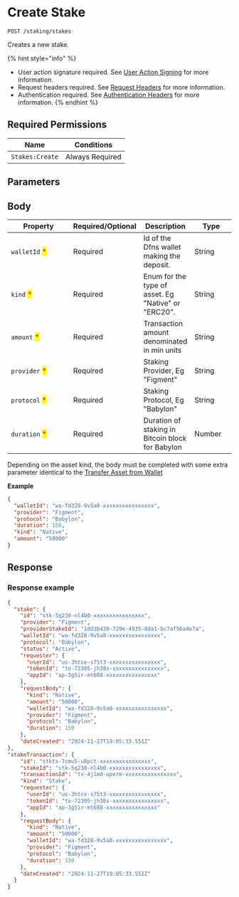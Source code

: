 # Create Stake

`POST /staking/stakes`

Creates a new stake.

{% hint style="info" %}
* User action signature required. See [User Action Signing](../../../api-docs/authentication/user-action-signing/) for more information.
* Request headers required. See [Request Headers](../../../getting-started/request-headers.md) for more information.
* Authentication required. See [Authentication Headers](../../../getting-started/request-headers.md#authentication-headers) for more information.
{% endhint %}

## Required Permissions

| Name            | Conditions      |
| --------------- | --------------- |
| `Stakes:Create` | Always Required |

## Parameters <a href="#parameters.1" id="parameters.1"></a>

## Body <a href="#request-body" id="request-body"></a>

<table>
  <thead>
    <tr>
      <th width="141">Property</th>
      <th width="121">Required/Optional</th>
      <th>Description</th>
      <th width="80">Type</th>
    </tr>
  </thead>
  <tbody>
    <tr>
      <td>
        <code>walletId</code>
        <mark style="color:red;">*</mark>
      </td>
      <td>Required</td>
      <td>Id of the Dfns wallet making the deposit.</td>
      <td>String</td>
    </tr>
    <tr>
      <td>
        <code>kind</code>
        <mark style="color:red;">*</mark>
      </td>
      <td>Required</td>
      <td>Enum for the type of asset. Eg "Native" or "ERC20".</td>
      <td>String</td>
    </tr>
    <tr>
      <td>
        <code>amount</code>
        <mark style="color:red;">*</mark>
      </td>
      <td>Required</td>
      <td>Transaction amount denominated in min units</td>
      <td>String</td>
    </tr>
    <tr>
      <td>
        <code>provider</code>
        <mark style="color:red;">*</mark>
      </td>
      <td>Required</td>
      <td>Staking Provider, Eg "Figment"</td>
      <td>String</td>
    </tr>
    <tr>
      <td>
        <code>protocol</code>
        <mark style="color:red;">*</mark>
      </td>
      <td>Required</td>
      <td>Staking Protocol, Eg "Babylon"</td>
      <td>String</td>
    </tr>
    <tr>
      <td>
        <code>duration</code>
        <mark style="color:red;">*</mark>
      </td>
      <td>Required</td>
      <td>Duration of staking in Bitcoin block for Babylon</td>
      <td>Number</td>
    </tr>
  </tbody>
</table>

Depending on the asset kind, the body must be completed with some extra parameter identical to the [Transfer Asset from Wallet](../../../api-docs/wallets/transfer-asset-from-wallet.md)

**Example**

```json
{
  "walletId": "wa-fd328-9v5a8-xxxxxxxxxxxxxxxx",
  "provider": "Figment",
  "protocol": "Babylon",
  "duration": 150,
  "kind": "Native",
  "amount": "50000"
}
```

## Response <a href="#response" id="response"></a>

### Response example <a href="#response-example" id="response-example"></a>

```json
{
  "stake": {
    "id": "stk-5q230-nl4b0-xxxxxxxxxxxxxxxx",
    "provider": "Figment",
    "providerStakeId": "1dd3b430-729e-4935-8da1-bc7af56a4e7a",
    "walletId": "wa-fd328-9v5a8-xxxxxxxxxxxxxxxx",
    "protocol": "Babylon",
    "status": "Active",
    "requester": {
      "userId": "us-3htce-s75t3-xxxxxxxxxxxxxxxx",
      "tokenId": "to-72305-jh38s-xxxxxxxxxxxxxxxx",
      "appId": "ap-3g5ir-mt688-xxxxxxxxxxxxxxxx"
    },
    "requestBody": {
      "kind": "Native",
      "amount": "50000",
      "walletId": "wa-fd328-9v5a8-xxxxxxxxxxxxxxxx",
      "provider": "Figment",
      "protocol": "Babylon",
      "duration": 150
    },
    "dateCreated": "2024-11-27T19:05:33.551Z"
},
"stakeTransaction": {
    "id": "stktx-7cmu5-u8pct-xxxxxxxxxxxxxxxx",
    "stakeId": "stk-5q230-nl4b0-xxxxxxxxxxxxxxxx",
    "transactionId": "tx-4j1md-uperm-xxxxxxxxxxxxxxxx",
    "kind": "Stake",
    "requester": {
      "userId": "us-3htce-s75t3-xxxxxxxxxxxxxxxx",
      "tokenId": "to-72305-jh38s-xxxxxxxxxxxxxxxx",
      "appId": "ap-3g5ir-mt688-xxxxxxxxxxxxxxxx"
    },
    "requestBody": {
      "kind": "Native",
      "amount": "50000",
      "walletId": "wa-fd328-9v5a8-xxxxxxxxxxxxxxxx",
      "provider": "Figment",
      "protocol": "Babylon",
      "duration": 150
    },
    "dateCreated": "2024-11-27T19:05:33.551Z"
  }
}
```
